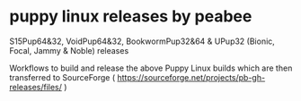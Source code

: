 # puppy linux releases by peabee
S15Pup64&32, VoidPup64&32, BookwormPup32&64 &amp; UPup32 (Bionic, Focal, Jammy & Noble) releases

Workflows to build and release the above Puppy Linux builds which are then transferred to SourceForge
( https://sourceforge.net/projects/pb-gh-releases/files/ )
